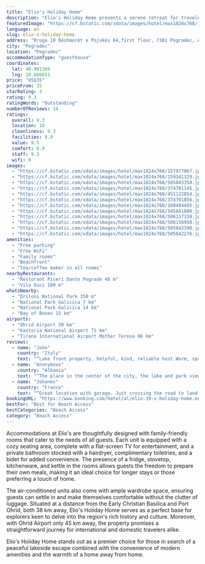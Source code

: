 ```yaml
---
title: "Elio's Holiday Home"
description: "Elio's Holiday Home presents a serene retreat for travelers seeking a blend of comfort and convenience, located just a stone's throw away from the picturesque Ohrid Lake Springs and the intriguing Bay of Bones."
featuredImage: "https://cf.bstatic.com/xdata/images/hotel/max1024x768/157977067.jpg?k=302bc22675ca8349dc2c8cd0ea01befabc326dfe0320f0a999b756031fd2b44a&o=&hp=1"
language: en
slug: elio-s-holiday-home
address: "Rruga 10 Dëshmorët e Pojskës 64,first floor, 7301 Pogradec, Albania"
city: "Pogradec"
location: "Pogradec"
accommodationType: "guesthouse"
coordinates:
  lat: 40.901366
  lng: 20.666651
price: "US$35"
priceFrom: 35
starRating: 3
rating: 9.3
ratingWords: "Outstanding"
numberOfReviews: 14
ratings:
  overall: 9.3
  location: 10
  cleanliness: 9.3
  facilities: 8.9
  value: 9.5
  comfort: 8.9
  staff: 9.3
  wifi: 0
images:
  - "https://cf.bstatic.com/xdata/images/hotel/max1024x768/157977067.jpg?k=302bc22675ca8349dc2c8cd0ea01befabc326dfe0320f0a999b756031fd2b44a&o=&hp=1"
  - "https://cf.bstatic.com/xdata/images/hotel/max1024x768/159341329.jpg?k=d4c6e848c72e2260476947cdf6a38b761a236f7d90fefdab6861c7129f94861a&o=&hp=1"
  - "https://cf.bstatic.com/xdata/images/hotel/max1024x768/505843358.jpg?k=21e3a5faa3ed158a74bfae65141e4d0cf078f229605333792820d18a4515e977&o=&hp=1"
  - "https://cf.bstatic.com/xdata/images/hotel/max1024x768/374701145.jpg?k=bb65c9a0d0e342d744a35d9f9dbffe5f87a6452af8ac72f6b1fede8cd3a471ec&o=&hp=1"
  - "https://cf.bstatic.com/xdata/images/hotel/max1024x768/451122854.jpg?k=4285d6b3245b04beb7b35d237b95816f6cd6f5a342a5a52a371a38e0d80e6e50&o=&hp=1"
  - "https://cf.bstatic.com/xdata/images/hotel/max1024x768/374701856.jpg?k=39c03b61e92bfecb39fdfc65986942a98fcfbacb01fad82fb44f479d8a5b8cbc&o=&hp=1"
  - "https://cf.bstatic.com/xdata/images/hotel/max1024x768/160494495.jpg?k=778f33277f6b84f6ab4a6de35f8f508ee9cd5d54757a323acd16f928baa66c7d&o=&hp=1"
  - "https://cf.bstatic.com/xdata/images/hotel/max1024x768/505841800.jpg?k=c7fe34b6541f4baa90f2238407bfdcc8365c2d8c1b1234f34eecb6be48a0c5b2&o=&hp=1"
  - "https://cf.bstatic.com/xdata/images/hotel/max1024x768/506157159.jpg?k=625890afa48f0561e1e419af8df9b20876b625ea24655d83946afe9823254085&o=&hp=1"
  - "https://cf.bstatic.com/xdata/images/hotel/max1024x768/506156950.jpg?k=f2f50daf11d503523156789d5680677c15fd68faddd83154b796c64dc43b4b7a&o=&hp=1"
  - "https://cf.bstatic.com/xdata/images/hotel/max1024x768/505842390.jpg?k=19d0252532f4cf12923ba7e2487846562ac082db0eb506453f7fa131280a3046&o=&hp=1"
  - "https://cf.bstatic.com/xdata/images/hotel/max1024x768/505842276.jpg?k=f7f76040e4938846c9c055ad0179e292396024817faa0ac113c9ee229f61889a&o=&hp=1"
amenities:
  - "Free parking"
  - "Free WiFi"
  - "Family rooms"
  - "Beachfront"
  - "Tea/coffee maker in all rooms"
nearbyRestaurants:
  - "Restorant Piceri Dante Pograde 40 m"
  - "Vila Guci 100 m"
whatsNearby:
  - "Driloni National Park 350 m"
  - "National Park Galicica 7 km"
  - "National Park Galicica 14 km"
  - "Bay of Bones 15 km"
airports:
  - "Ohrid Airport 30 km"
  - "Kastoria National Airport 71 km"
  - "Tirana International Airport Mother Teresa 96 km"
reviews:
  - name: "John"
    country: "Italy"
    text: "“Lake front property, helpful, kind, reliable host.Warm, spacious, complete room, 10 min. walk to minibus station.”"
  - name: "Anonymous"
    country: "Albania"
    text: "“The place in the center of the city, the lake and park view were amazing. Very silent place, everything clean and in good taste. Balcony was big enough. If you wanted to cook there was everything you needed, but there were cheap restaurants near...”"
  - name: "Johanms"
    country: "France"
    text: "“Great location with garage. Just crossing the road to land at the edge of the water”"
bookingURL: "https://www.booking.com/hotel/al/elio-39-s-holiday-home.en-gb.html?aid=8035640"
bestFor: "Best for Beach Access"
bestCategories: "Beach Access"
category: "Beach Access"
---
```


Accommodations at Elio's are thoughtfully designed with family-friendly rooms that cater to the needs of all guests. Each unit is equipped with a cozy seating area, complete with a flat-screen TV for entertainment, and a private bathroom stocked with a hairdryer, complimentary toiletries, and a bidet for added convenience. The presence of a fridge, stovetop, kitchenware, and kettle in the rooms allows guests the freedom to prepare their own meals, making it an ideal choice for longer stays or those preferring a touch of home.

The air-conditioned units also come with ample wardrobe space, ensuring guests can settle in and make themselves comfortable without the clutter of luggage. Situated at a distance from the Early Christian Basilica and Port Ohrid, both 38 km away, Elio's Holiday Home serves as a perfect base for explorers keen to delve into the region's rich history and culture. Moreover, with Ohrid Airport only 45 km away, the property promises a straightforward journey for international and domestic travelers alike.

Elio's Holiday Home stands out as a premier choice for those in search of a peaceful lakeside escape combined with the convenience of modern amenities and the warmth of a home away from home.